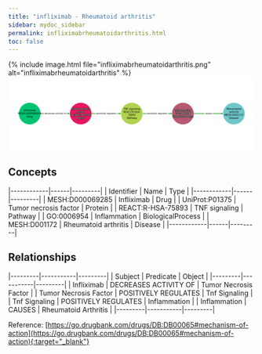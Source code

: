 ```yaml
---
title: "infliximab - Rheumatoid arthritis"
sidebar: mydoc_sidebar
permalink: infliximabrheumatoidarthritis.html
toc: false 
---
```


{% include image.html file="infliximabrheumatoidarthritis.png" alt="infliximabrheumatoidarthritis" %}![Path Visualization](/images/infliximabrheumatoidarthritis.png)

## Concepts

|------------|------|---------|
| Identifier | Name | Type    |
|------------|------|---------|
| MESH:D000069285 | Infliximab | Drug |
| UniProt:P01375 | Tumor necrosis factor | Protein |
| REACT:R-HSA-75893 | TNF signaling | Pathway |
| GO:0006954 | Inflammation | BiologicalProcess |
| MESH:D001172 | Rheumatoid arthritis | Disease |
|------------|------|---------|

## Relationships

|---------|-----------|---------|
| Subject | Predicate | Object  |
|---------|-----------|---------|
| Infliximab | DECREASES ACTIVITY OF | Tumor Necrosis Factor |
| Tumor Necrosis Factor | POSITIVELY REGULATES | Tnf Signaling |
| Tnf Signaling | POSITIVELY REGULATES | Inflammation |
| Inflammation | CAUSES | Rheumatoid Arthritis |
|---------|-----------|---------|

Reference: [https://go.drugbank.com/drugs/DB:DB00065#mechanism-of-action](https://go.drugbank.com/drugs/DB:DB00065#mechanism-of-action){:target="_blank"}